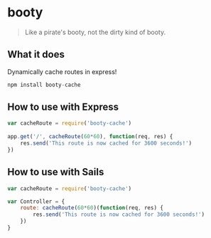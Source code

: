 # booty

> Like a pirate's booty, not the dirty kind of booty.  

## What it does

Dynamically cache routes in express!

```js
npm install booty-cache
```

## How to use with Express

```js
var cacheRoute = require('booty-cache')
 
app.get('/', cacheRoute(60*60), function(req, res) {
    res.send('This route is now cached for 3600 seconds!')
})
```

## How to use with Sails

```js
var cacheRoute = require('booty-cache')

var Controller = {
    route: cacheRoute(60*60)(function(req, res) {
        res.send('This route is now cached for 3600 seconds!')
    })
}
```
